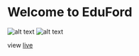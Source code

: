 # Welcome to EduFord 

![alt text](assets/images/background.jpg)
![alt text](assets/images/logo.png)

view [live](https://lahfen-brandy.github.io/EduFord/)
